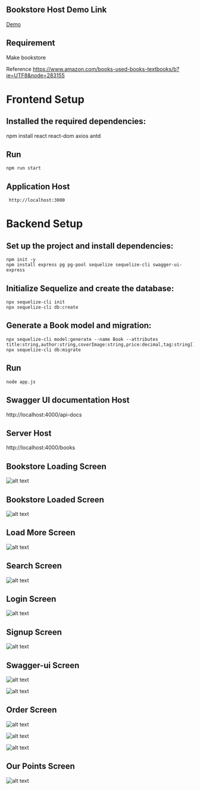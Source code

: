 ## Bookstore Host Demo Link

 [Demo](https://Gowthami0301.github.io/Hyperhire/)


## Requirement
Make bookstore

Reference https://www.amazon.com/books-used-books-textbooks/b?ie=UTF8&node=283155

# Frontend Setup

## Installed the required dependencies:
   npm install react react-dom axios antd
## Run
    npm run start
## Application Host 
     http://localhost:3000

# Backend Setup

## Set up the project and install dependencies:
    npm init -y
    npm install express pg pg-pool sequelize sequelize-cli swagger-ui-express

## Initialize Sequelize and create the database:
    npx sequelize-cli init
    npx sequelize-cli db:create

## Generate a Book model and migration:
    npx sequelize-cli model:generate --name Book --attributes title:string,author:string,coverImage:string,price:decimal,tag:string[]
    npx sequelize-cli db:migrate
## Run
    node app.js
## Swagger UI documentation Host
   http://localhost:4000/api-docs
## Server Host
   http://localhost:4000/books

## Bookstore Loading Screen

![alt text](https://github.com/Gowthami0301/Hyperhire/blob/master/src/assets/6.png)

## Bookstore Loaded Screen

![alt text](https://github.com/Gowthami0301/Hyperhire/blob/master/src/assets/1.png)


## Load More Screen

![alt text](https://github.com/Gowthami0301/Hyperhire/blob/master/src/assets/2.png)


## Search Screen

![alt text](https://github.com/Gowthami0301/Hyperhire/blob/master/src/assets/3.png)

## Login Screen

![alt text](https://github.com/Gowthami0301/Hyperhire/blob/master/src/assets/4.png)

## Signup Screen

![alt text](https://github.com/Gowthami0301/Hyperhire/blob/master/src/assets/5.png)

## Swagger-ui Screen

![alt text](https://github.com/Gowthami0301/Hyperhire/blob/master/src/assets/7.png)

![alt text](https://github.com/Gowthami0301/Hyperhire/blob/master/src/assets/8.png)


## Order Screen

![alt text](https://github.com/Gowthami0301/Hyperhire/blob/master/src/assets/9.png)

![alt text](https://github.com/Gowthami0301/Hyperhire/blob/master/src/assets/10.png)

![alt text](https://github.com/Gowthami0301/Hyperhire/blob/master/src/assets/11.png)

## Our Points Screen

![alt text](https://github.com/Gowthami0301/Hyperhire/blob/master/src/assets/11.png)




